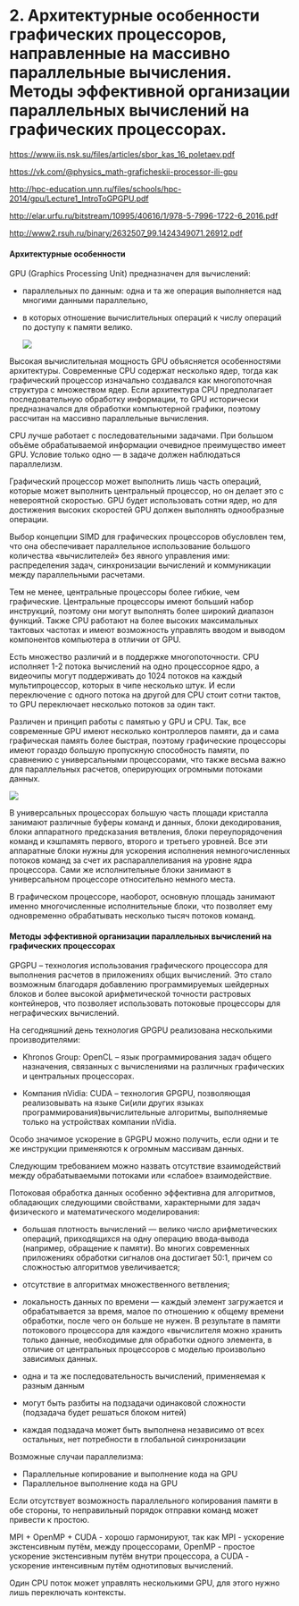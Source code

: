 # 2. Архитектурные особенности графических процессоров, направленные на массивно параллельные вычисления. Методы эффективной организации параллельных вычислений на графических процессорах.

https://www.iis.nsk.su/files/articles/sbor_kas_16_poletaev.pdf

https://vk.com/@physics_math-graficheskii-processor-ili-gpu

http://hpc-education.unn.ru/files/schools/hpc-2014/gpu/Lecture1_IntroToGPGPU.pdf

http://elar.urfu.ru/bitstream/10995/40616/1/978-5-7996-1722-6_2016.pdf

http://www2.rsuh.ru/binary/2632507_99.1424349071.26912.pdf

#### Архитектурные особенности

GPU (Graphics Processing Unit) предназначен для вычислений: 

+ параллельных по данным: одна и та же операция выполняется над многими данными параллельно,

+ в которых отношение вычислительных операций к числу операций по доступу к памяти велико.

  ![](img\gpuarch.PNG)

Высокая вычислительная мощность GPU  объясняется особенностями архитектуры. Современные CPU содержат  несколько ядер, тогда как графический процессор изначально создавался  как многопоточная структура с множеством ядер. Если архитектура CPU  предполагает последовательную обработку информации, то GPU исторически  предназначался для обработки компьютерной графики, поэтому рассчитан на  массивно параллельные вычисления.

CPU лучше работает с  последовательными задачами. При большом объёме обрабатываемой информации очевидное преимущество имеет GPU. Условие только одно — в задаче должен наблюдаться параллелизм.

Графический процессор может выполнить лишь часть операций, которые может выполнить центральный процессор, но он делает это с невероятной  скоростью. GPU будет использовать сотни ядер, но для достижения высоких скоростей GPU должен выполнять однообразные операции.

Выбор концепции SIMD для графических процессоров обусловлен тем, что она обеспечивает параллельное использование большого количества «вычислителей» без явного управления ими: распределения задач, синхронизации вычислений и коммуникации между параллельными расчетами. 

Тем не менее, центральные процессоры более гибкие, чем графические.  Центральные процессоры имеют больший набор инструкций, поэтому они могут выполнять более широкий диапазон функций. Также CPU работают на более  высоких максимальных тактовых частотах и имеют возможность управлять  вводом и выводом компонентов компьютера в отличии от GPU.

Есть множество различий и в поддержке многопоточности. CPU исполняет 1-2 потока вычислений на одно процессорное ядро, а видеочипы могут поддерживать до 1024 потоков на каждый мультипроцессор, которых в чипе несколько штук. И если переключение с одного потока на другой для CPU стоит сотни тактов, то  GPU  переключает несколько потоков за один такт.

Различен и принцип работы с памятью у GPU и CPU. Так, все современные GPU имеют несколько контроллеров  памяти, да и сама графическая память более быстрая, поэтому графические  процессоры имеют гораздо б*о*льшую пропускную способность памяти, по сравнению с универсальными процессорами, что также весьма важно для  параллельных расчетов, оперирующих огромными потоками данных.

![](img\cpu_gpu.PNG)

В универсальных процессорах б*о*льшую часть площади кристалла занимают различные буферы команд и данных,  блоки декодирования, блоки аппаратного предсказания ветвления, блоки  переупорядочения команд и кэш­память первого, второго и третьего  уровней. Все эти аппаратные блоки нужны для ускорения исполнения  немногочисленных потоков команд за счет их распараллеливания на уровне  ядра процессора. Сами же исполнительные блоки занимают в универсальном процессоре относительно немного места.

В графическом процессоре, наоборот, основную площадь занимают именно  многочисленные исполнительные блоки, что позволяет ему одновременно  обрабатывать несколько тысяч потоков команд.

#### Методы эффективной организации параллельных вычислений на графических процессорах

GPGPU – технология  использования  графического  процессора  для  выполнения расчетов в приложениях общих вычислений. Это стало возможным благодаря добавлению программируемых шейдерных блоков и более высокой арифметической точности растровых контейнеров, что позволяет использовать потоковые процессоры для неграфических вычислений.

На сегодняшний день технология GPGPU реализована несколькими производителями:

+ Khronos Group: OpenCL – язык программирования задач общего назначения, связанных с вычислениями на различных графических и центральных процессорах. 

+ Компания nVidia: CUDA – технология GPGPU, позволяющая реализовывать на языке Си(или других языках программирования)вычислительные алгоритмы,  выполняемые только на устройствах компании nVidia.

Особо значимое ускорение в GPGPU можно получить, если одни и те же инструкции применяются к огромным массивам данных. 

Следующим требованием можно назвать отсутствие взаимодействий между обрабатываемыми потоками или «слабое» взаимодействие. 

Потоковая обработка данных особенно эффективна для алгоритмов, обладающих следующими свойствами, характерными для задач физического и математического моделирования:

+ большая плотность вычислений — велико число арифметических операций, приходящихся на одну операцию ввода‑вывода  (например,  обращение  к  памяти).  Во  многих  современных  приложениях  обработки  сигналов  она  достигает  50:1,  причем  со сложностью алгоритмов увеличивается;
+ отсутствие в алгоритмах множественного ветвления; 
+ локальность данных по времени — каждый элемент загружается и обрабатывается за время, малое по отношению к общему времени обработки, после чего он больше не нужен. В результате в памяти потокового процессора для каждого «вычислителя можно хранить только данные, необходимые для обработки одного элемента, в отличие от центральных процессоров с моделью произвольно зависимых данных.

+ одна и та же последовательность вычислений, применяемая к разным данным

+ могут быть разбиты на подзадачи одинаковой сложности (подзадача будет решаться блоком нитей)

+ каждая подзадача может быть выполнена независимо от всех остальных, нет потребности в глобальной синхронизации


Возможные случаи параллелизма:

+ Параллельные копирование и выполнение кода на GPU
+ Параллельное выполнение кода на GPU

Если отсутствует возможность параллельного копирования памяти в обе стороны, то неправильный порядок отправки команд может привести к простою.

MPI + OpenMP + CUDA - хорошо гармонируют, так как MPI - ускорение экстенсивным путём, между процессорами, OpenMP - простое ускорение экстенсивным путём внутри процессора, а CUDA - ускорение интенсивным путём однотиповых вычислений.

Один CPU поток может управлять несколькими GPU, для этого нужно лишь переключать контексты.